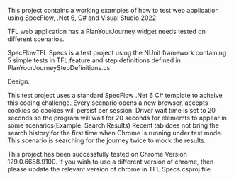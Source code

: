 This project contains a working examples of how to test web application using SpecFlow, .Net 6, C# and Visual Studio 2022.

TFL web application has a PlanYourJourney widget needs tested on different scenarios.

SpecFlowTFL.Specs is a test project using the NUnit framework containing 5 simple tests in TFL.feature and step definitions defined in PlanYourJourneyStepDefinitions.cs

Design:

This test project uses a standard SpecFlow .Net 6 C# template to acheive this coding challenge.
Every scenario opens a new browser, accepts cookies so cookies will persist per session.
Driver wait time is set to 20 seconds so the program will wait for 20 seconds for elememts to appear in some scenarios(Example: Search Results)
Recent tab does not bring the search history for the first time when Chrome is running under test mode. This scenario is searching for the journey twice to mock the results.

This project has been successfully tested on Chrome Version 129.0.6668.9100. If you wish to use a different version of chrome, then please update the relevant version of chrome in TFL.Specs.csproj file.
